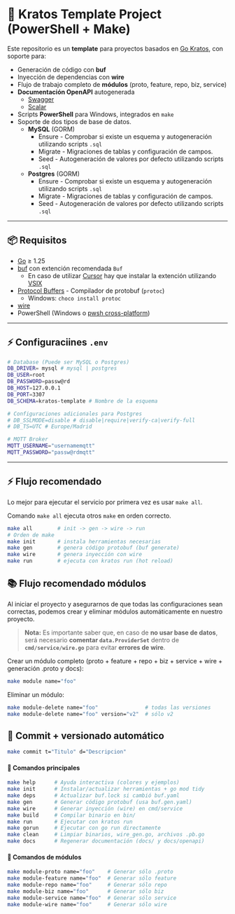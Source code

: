 # 🚀 Kratos Template Project (PowerShell + Make)

Este repositorio es un **template** para proyectos basados en [Go Kratos](https://go-kratos.dev/), con soporte para:

- Generación de código con **buf**  
- Inyección de dependencias con **wire**
- Flujo de trabajo completo de **módulos** (proto, feature, repo, biz, service)  
- **Documentación OpenAPI** autogenerada
  - [Swagger](https://swagger.io/)
  - [Scalar](https://scalar.com/)
- Scripts **PowerShell** para Windows, integrados en `make`
- Soporte de dos tipos de base de datos.
  - **MySQL** (GORM)
    - Ensure - Comprobar si existe un esquema y autogeneración utilizando scripts `.sql`
    - Migrate - Migraciones de tablas y configuración de campos.
    - Seed - Autogeneración de valores por defecto utilizando scripts `.sql`
  - **Postgres** (GORM)
    - Ensure - Comprobar si existe un esquema y autogeneración utilizando scripts `.sql`
    - Migrate - Migraciones de tablas y configuración de campos.
    - Seed - Autogeneración de valores por defecto utilizando scripts `.sql`

---

## 📦 Requisitos

- [Go](https://go.dev/) ≥ 1.25 
- [buf](https://buf.build) con extención recomendada `Buf`
  - En caso de utilizar [Cursor](https://cursor.com/dashboard) hay que instalar la extención utilizando [VSIX](https://www.vsixhub.com/vsix/155966/) 
- [Protocol Buffers](https://protobuf.dev/) - Compilador de protobuf (`protoc`)
  - Windows: `choco install protoc`
- [wire](https://github.com/google/wire)
- PowerShell (Windows o [pwsh cross-platform](https://learn.microsoft.com/en-us/powershell/))  

---

## ⚡ Configuraciines `.env`

```sh
# Database (Puede ser MySQL o Postgres)
DB_DRIVER= mysql # mysql | postgres
DB_USER=root
DB_PASSWORD=passw@rd
DB_HOST=127.0.0.1
DB_PORT=3307
DB_SCHEMA=kratos-template # Nombre de la esquema

# Configuraciones adicionales para Postgres
# DB_SSLMODE=disable # disable|require|verify-ca|verify-full
# DB_TS=UTC # Europe/Madrid

# MQTT Broker
MQTT_USERNAME="usernamemqtt"                
MQTT_PASSWORD="passw@rdmqtt"
```
---

## ⚡ Flujo recomendado

Lo mejor para ejecutar el servicio por primera vez es usar `make all`.

Comando `make all` ejecuta otros `make` en orden correcto.

```sh
make all        # init -> gen -> wire -> run
# Orden de make
make init       # instala herramientas necesarias
make gen        # genera código protobuf (buf generate)
make wire       # genera inyección con wire
make run        # ejecuta con kratos run (hot reload)
```

## 📚 Flujo recomendado módulos

Al iniciar el proyecto y asegurarnos de que todas las configuraciones sean correctas, podemos crear y eliminar módulos automáticamente en nuestro proyecto.

> **Nota:** Es importante saber que, en caso de **no usar base de datos**, será necesario **comentar `data.ProviderSet`** dentro de **`cmd/service/wire.go`** para evitar **errores de wire**.

Crear un módulo completo (proto + feature + repo + biz + service + wire + generación .proto y docs):

```sh
make module name="foo"
```

Eliminar un módulo:

```sh
make module-delete name="foo"               # todas las versiones
make module-delete name="foo" version="v2"  # sólo v2
```

## 📝 Commit + versionado automático


```sh
make commit t="Titulo" d="Descripcion"
```

#### 🔧 Comandos principales 

```sh
make help      # Ayuda interactiva (colores y ejemplos)
make init      # Instalar/actualizar herramientas + go mod tidy
make deps      # Actualizar buf.lock si cambió buf.yaml
make gen       # Generar código protobuf (usa buf.gen.yaml)
make wire      # Generar inyección (wire) en cmd/service
make build     # Compilar binario en bin/
make run       # Ejecutar con kratos run
make gorun     # Ejecutar con go run directamente
make clean     # Limpiar binarios, wire_gen.go, archivos .pb.go
make docs      # Regenerar documentación (docs/ y docs/openapi)
```
#### 🔧 Comandos de módulos

```sh
make module-proto name="foo"    # Generar sólo .proto
make module-feature name="foo"  # Generar sólo feature
make module-repo name="foo"     # Generar sólo repo
make module-biz name="foo"      # Generar sólo biz
make module-service name="foo"  # Generar sólo service
make module-wire name="foo"     # Generar sólo wire
```